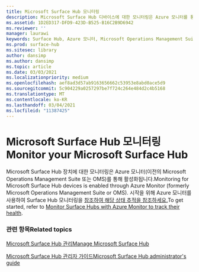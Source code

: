 ```yaml
---
title: Microsoft Surface Hub 모니터링
description: Microsoft Surface Hub 디바이스에 대한 모니터링은 Azure 모니터를 통해 활성화됩니다.
ms.assetid: 1D2ED317-DFD9-423D-B525-B16C2B9D6942
ms.reviewer: ''
manager: laurawi
keywords: Surface Hub, Azure 모니터, Microsoft Operations Management Suite, OMS 모니터링
ms.prod: surface-hub
ms.sitesec: library
author: dansimp
ms.author: dansimp
ms.topic: article
ms.date: 03/03/2021
ms.localizationpriority: medium
ms.openlocfilehash: aef8ad3d57ab9163656662c53953e8abd0ace5d9
ms.sourcegitcommit: 5c904229a0257297be7f724c264e484d2c4b5168
ms.translationtype: MT
ms.contentlocale: ko-KR
ms.lasthandoff: 03/04/2021
ms.locfileid: "11387425"
---
```

# <a name="monitor-your-microsoft-surface-hub"></a><span data-ttu-id="793d2-104">Microsoft Surface Hub 모니터링</span><span class="sxs-lookup"><span data-stu-id="793d2-104">Monitor your Microsoft Surface Hub</span></span>

<span data-ttu-id="793d2-105">Microsoft Surface Hub 장치에 대한 모니터링은 Azure 모니터(이전의 Microsoft Operations Management Suite 또는 OMS)를 통해 활성화됩니다.</span><span class="sxs-lookup"><span data-stu-id="793d2-105">Monitoring for Microsoft Surface Hub devices is enabled through Azure Monitor (formerly Microsoft Operations Management Suite or OMS).</span></span> <span data-ttu-id="793d2-106">시작을 위해 Azure 모니터를 사용하여 Surface Hub 모니터링을 [참조하여 해당 상태 추적을 참조하세요.](https://docs.microsoft.com/azure/azure-monitor/insights/surface-hubs)</span><span class="sxs-lookup"><span data-stu-id="793d2-106">To get started, refer to [Monitor Surface Hubs with Azure Monitor to track their health](https://docs.microsoft.com/azure/azure-monitor/insights/surface-hubs).</span></span>


### <a name="related-topics"></a><span data-ttu-id="793d2-107">관련 항목</span><span class="sxs-lookup"><span data-stu-id="793d2-107">Related topics</span></span>

[<span data-ttu-id="793d2-108">Microsoft Surface Hub 관리</span><span class="sxs-lookup"><span data-stu-id="793d2-108">Manage Microsoft Surface Hub</span></span>](manage-surface-hub.md)

[<span data-ttu-id="793d2-109">Microsoft Surface Hub 관리자 가이드</span><span class="sxs-lookup"><span data-stu-id="793d2-109">Microsoft Surface Hub administrator's guide</span></span>](surface-hub-administrators-guide.md)

 